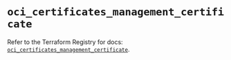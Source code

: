 # `oci_certificates_management_certificate`

Refer to the Terraform Registry for docs: [`oci_certificates_management_certificate`](https://registry.terraform.io/providers/oracle/oci/7.19.0/docs/resources/certificates_management_certificate).
